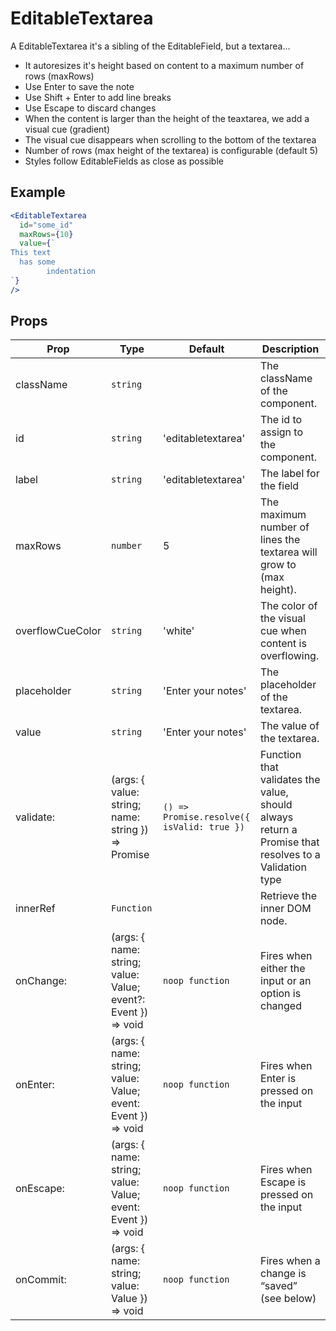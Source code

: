 # EditableTextarea

A EditableTextarea it's a sibling of the EditableField, but a textarea...

- It autoresizes it's height based on content to a maximum number of rows (maxRows)
- Use Enter to save the note
- Use Shift + Enter to add line breaks
- Use Escape to discard changes
- When the content is larger than the height of the teaxtarea, we add a visual cue (gradient)
- The visual cue disappears when scrolling to the bottom of the textarea
- Number of rows (max height of the textarea) is configurable (default 5)
- Styles follow EditableFields as close as possible

## Example

```jsx
<EditableTextarea
  id="some_id"
  maxRows={10}
  value={`
This text
  has some
        indentation
`}
/>
```

## Props

| Prop             | Type                                                           | Default                                    | Description                                                                                          |
| ---------------- | -------------------------------------------------------------- | ------------------------------------------ | ---------------------------------------------------------------------------------------------------- |
| className        | `string`                                                       |                                            | The className of the component.                                                                      |
| id               | `string`                                                       | 'editabletextarea'                         | The id to assign to the component.                                                                   |
| label            | `string`                                                       | 'editabletextarea'                         | The label for the field                                                                              |
| maxRows          | `number`                                                       | 5                                          | The maximum number of lines the textarea will grow to (max height).                                  |
| overflowCueColor | `string`                                                       | 'white'                                    | The color of the visual cue when content is overflowing.                                             |
| placeholder      | `string`                                                       | 'Enter your notes'                         | The placeholder of the textarea.                                                                     |
| value            | `string`                                                       | 'Enter your notes'                         | The value of the textarea.                                                                           |
| validate:        | (args: { value: string; name: string }) => Promise<Validation> | `() => Promise.resolve({ isValid: true })` | Function that validates the value, should always return a Promise that resolves to a Validation type |
| innerRef         | `Function`                                                     |                                            | Retrieve the inner DOM node.                                                                         |
| onChange:        | (args: { name: string; value: Value; event?: Event }) => void  | `noop function`                            | Fires when either the input or an option is changed                                                  |
| onEnter:         | (args: { name: string; value: Value; event: Event }) => void   | `noop function`                            | Fires when Enter is pressed on the input                                                             |
| onEscape:        | (args: { name: string; value: Value; event: Event }) => void   | `noop function`                            | Fires when Escape is pressed on the input                                                            |
| onCommit:        | (args: { name: string; value: Value }) => void                 | `noop function`                            | Fires when a change is “saved” (see below)                                                           |

